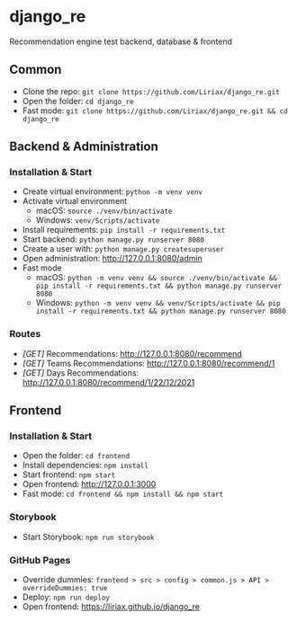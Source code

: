 # django_re
Recommendation engine test backend, database & frontend

## Common
- Clone the repo: `git clone https://github.com/Liriax/django_re.git`
- Open the folder: `cd django_re`
- Fast mode: `git clone https://github.com/Liriax/django_re.git && cd django_re`

## Backend & Administration
### Installation & Start
- Create virtual environment: `python -m venv venv`
- Activate virtual environment
    - macOS: `source ./venv/bin/activate`
    - Windows: `venv/Scripts/activate`
- Install requirements: `pip install -r requirements.txt`
- Start backend: `python manage.py runserver 8080`
- Create a user with: `python manage.py createsuperuser`
- Open administration: http://127.0.0.1:8080/admin
- Fast mode
    - macOS: `python -m venv venv && source ./venv/bin/activate && pip install -r requirements.txt && python manage.py runserver 8080`
    - Windows: `python -m venv venv && venv/Scripts/activate && pip install -r requirements.txt && python manage.py runserver 8080`

### Routes
- *[GET]* Recommendations: http://127.0.0.1:8080/recommend
- *[GET]* Teams Recommendations: http://127.0.0.1:8080/recommend/1
- *[GET]* Days Recommendations: http://127.0.0.1:8080/recommend/1/22/12/2021

## Frontend
### Installation & Start
- Open the folder: `cd frontend`
- Install dependencies: `npm install`
- Start frontend: `npm start`
- Open frontend: http://127.0.0.1:3000
- Fast mode: `cd frontend && npm install && npm start`

### Storybook
- Start Storybook: `npm run storybook`

### GitHub Pages
- Override dummies: `frontend > src > config > common.js > API > overrideDummies: true` 
- Deploy: `npm run deploy`
- Open frontend: https://liriax.github.io/django_re
